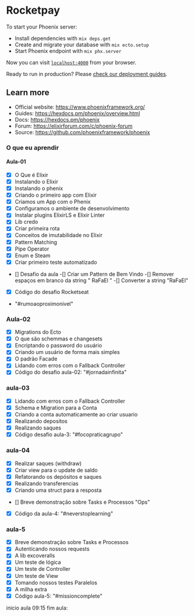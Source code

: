 # Rocketpay

To start your Phoenix server:

  * Install dependencies with `mix deps.get`
  * Create and migrate your database with `mix ecto.setup`
  * Start Phoenix endpoint with `mix phx.server`

Now you can visit [`localhost:4000`](http://localhost:4000) from your browser.

Ready to run in production? Please [check our deployment guides](https://hexdocs.pm/phoenix/deployment.html).

## Learn more

  * Official website: https://www.phoenixframework.org/
  * Guides: https://hexdocs.pm/phoenix/overview.html
  * Docs: https://hexdocs.pm/phoenix
  * Forum: https://elixirforum.com/c/phoenix-forum
  * Source: https://github.com/phoenixframework/phoenix

### O que eu aprendir

#### Aula-01

- [x]  O Que é Elixir
- [x]  Instalando o Elixir
- [x]  Instalando o phenix
- [x]  Criando o primeiro app com Elixir
- [x]  Criamos um App com o Phenix
- [x]  Configuramos o ambiente de desenvolvimento
- [x]  Instalar plugins ElixirLS e Elixir Linter
- [x]  Lib credo
- [x]  Criar primeira rota
- [x]  Conceitos de imutabilidade no Elixir
- [x]  Pattern Matching
- [x]  Pipe Operator
- [x]  Enum e Steam
- [x]  Criar primeiro teste automatizado
- []  Desafio da aula
  -[] Criar um Pattern de Bem Vindo
  -[] Remover espaços em branco da string " RaFaEl  "
  -[] Converter a string "RaFaEl"
- [x]  Código do desafio Rocketseat
  - "#rumoaoproximonivel"

### Aula-02

- [x] Migrations do Ecto
- [x] O que são schemmas e changesets
- [x] Encriptando o password do usuário
- [x] Criando um usuário de forma mais simples
- [x] O padrão Facade
- [x] Lidando com erros com o Fallback Controller
- [x] Código do desafio aula-02: "#jornadainfinita"

### aula-03

- [x] Lidando com erros com o Fallback Controller
- [x] Schema e Migration para a Conta
- [x] Criando a conta automaticamente ao criar usuario
- [x] Realizando depositos
- [x] Realizando saques
- [x] Código desafio aula-3: "#focopraticagrupo"

### aula-04

- [x] Realizar saques (withdraw)
- [x] Criar view para o update de saldo
- [x] Refatorando os depósitos e saques
- [x] Realizando transferencias
- [x] Criando uma struct para a resposta
- [] Breve demonstração sobre Tasks e Processos "Ops"
- [x] Código da aula-4: "#neverstoplearning"

### aula-5

- [x] Breve demonstração sobre Tasks e Processos
- [x] Autenticando nossos requests
- [x] A lib excoveralls
- [x] Um teste de lógica
- [x] Um teste de Controller
- [x] Um teste de View
- [x] Tomando nossos testes Paralelos
- [x] A milha extra
- [x] Código aula-5: "#missioncomplete"

inicio aula 09:15
fim aula: